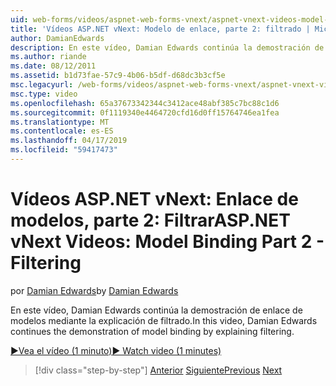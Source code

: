 ```yaml
---
uid: web-forms/videos/aspnet-web-forms-vnext/aspnet-vnext-videos-model-binding-part-2-filtering
title: 'Vídeos ASP.NET vNext: Modelo de enlace, parte 2: filtrado | Microsoft Docs'
author: DamianEdwards
description: En este vídeo, Damian Edwards continúa la demostración de enlace de modelos mediante la explicación de filtrado.
ms.author: riande
ms.date: 08/12/2011
ms.assetid: b1d73fae-57c9-4b06-b5df-d68dc3b3cf5e
msc.legacyurl: /web-forms/videos/aspnet-web-forms-vnext/aspnet-vnext-videos-model-binding-part-2-filtering
msc.type: video
ms.openlocfilehash: 65a37673342344c3412ace48abf385c7bc88c1d6
ms.sourcegitcommit: 0f1119340e4464720cfd16d0ff15764746ea1fea
ms.translationtype: MT
ms.contentlocale: es-ES
ms.lasthandoff: 04/17/2019
ms.locfileid: "59417473"
---
```

# <a name="aspnet-vnext-videos-model-binding-part-2---filtering"></a><span data-ttu-id="1acd6-103">Vídeos ASP.NET vNext: Enlace de modelos, parte 2: Filtrar</span><span class="sxs-lookup"><span data-stu-id="1acd6-103">ASP.NET vNext Videos: Model Binding Part 2 - Filtering</span></span>

<span data-ttu-id="1acd6-104">por [Damian Edwards](https://github.com/DamianEdwards)</span><span class="sxs-lookup"><span data-stu-id="1acd6-104">by [Damian Edwards](https://github.com/DamianEdwards)</span></span>

<span data-ttu-id="1acd6-105">En este vídeo, Damian Edwards continúa la demostración de enlace de modelos mediante la explicación de filtrado.</span><span class="sxs-lookup"><span data-stu-id="1acd6-105">In this video, Damian Edwards continues the demonstration of model binding by explaining filtering.</span></span>

[<span data-ttu-id="1acd6-106">&#9654;Vea el vídeo (1 minuto)</span><span class="sxs-lookup"><span data-stu-id="1acd6-106">&#9654; Watch video (1 minutes)</span></span>](https://channel9.msdn.com/Blogs/ASP-NET-Site-Videos/aspnet-vnext-videos-model-binding-part-2-filtering)

> [!div class="step-by-step"]
> <span data-ttu-id="1acd6-107">[Anterior](aspnet-vnext-videos-model-binding-part-1-selecting-data.md)
> [Siguiente](aspnet-vnext-videos-model-binding-part-3-updating.md)</span><span class="sxs-lookup"><span data-stu-id="1acd6-107">[Previous](aspnet-vnext-videos-model-binding-part-1-selecting-data.md)
[Next](aspnet-vnext-videos-model-binding-part-3-updating.md)</span></span>
